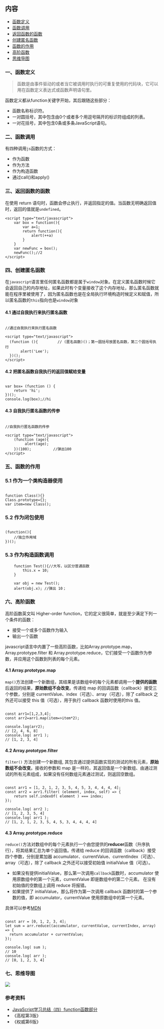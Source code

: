 ## 内容

- [函数定义](#一函数定义)
- [函数调用](#二函数调用)
- [返回函数的函数](#三返回函数的函数)
- [创建匿名函数](#四创建匿名函数)
- [函数的作用](#五函数的作用)
- [高阶函数](#六高阶函数)
- [思维导图](#七思维导图)

### 一、函数定义

>函数是由事件驱动的或者当它被调用时执行的可重复使用的代码块，它可以用在函数定义表达式或函数声明语句里。

函数定义都从function关键字开始，其后跟随这些部分：

- 函数名称标识符。
- 一对圆括号，其中包含由0个或者多个用逗号隔开的标识符组成的列表。
- 一对花括号，其中包含0条或多条JavaScript语句。

### 二、函数调用

有四种调用`js`函数的方式：

- 作为函数
- 作为方法
- 作为构造函数
- 通过call()和apply()

### 三、返回函数的函数

在使用 return 语句时，函数会停止执行，并返回指定的值。当函数无明确返回值时，返回的值就是`undefined`。

```
<script type="text/javascript">
    var box = function(){
        var a=1;
        return function(){
            alert(++a)
        }
    }
    var newFunc = box();
    newFunc();//2
</script>

```

### 四、创建匿名函数

在`javascript`语言里任何匿名函数都是属于`window`对象。在定义匿名函数时候它会返回自己的内存地址，如果此时有个变量接收了这个内存地址，那么匿名函数就能在程序里被使用了，因为匿名函数也是在全局执行环境构造时候定义和赋值，所以匿名函数的`this`指向也是`window`对象

#### 4.1 通过自我执行来执行匿名函数

```

//通过自我执行来执行匿名函数

<script type="text/javascript">
  (function (){         // (匿名函数)()；第一圆括号放匿名函数，第二个圆括号执行
       alert('Lee');
  })();
</script>

```

#### 4.2 把匿名函数自我执行的返回值赋给变量

```

var box= (function () {
    return 'hi';
})();
console.log(box);//hi
```

#### 4.3 自我执行匿名函数的传参

```

//自我执行匿名函数的传参

<script type="text/javascript">
    (function (age){
         alert(age);
    })(100);          //弹出100
</script>

```

### 五、函数的作用

### 5.1 作为一个类构造器使用

```

function Class(){}
Class.prototype={};
var item=new Class(); 

```

### 5.2 作为闭包使用

```

(function(){
    //独立作用域
})(); 

```

### 5.3 作为构造函数调用

```
    function Test(){//大写，以区分普通函数
        this.x = 10;
    }

    var obj = new Test();
    alert(obj.x); //弹出 10；

```

### 六、高阶函数
高阶函数英文叫 Higher-order function，它的定义很简单，就是至少满足下列一个条件的函数：

- 接受一个或多个函数作为输入
- 输出一个函数

javascript语言中内置了一些高阶函数，比如Array.prototype.map，Array.prototype.filter 和 Array.prototype.reduce，它们接受一个函数作为参数，并应用这个函数到列表的每个元素。

#### 4.1 Array.prototype.map

`map()`方法创建一个新数组，其结果是该数组中的每个元素都调用一个**提供的函数**后返回的结果，**原始数组不会改变**。传递给 map 的回调函数（callback）接受三个参数，分别是 currentValue、index（可选）、array（可选），除了 callback 之外还可以接受 this 值（可选），用于执行 callback 函数时使用的this 值。

```

const arr1=[1,2,3,4];
const arr2=arr1.map(item=>item*2);

console.log(arr2);
// [2, 4, 6, 8]
console.log( arr1 );
// [1, 2, 3, 4]

```

#### 4.2 Array.prototype.filter

`filter()` 方法创建一个新数组, 其包含通过提供函数实现的测试的所有元素，**原始数组不会改变**。接收的参数和 map 是一样的，其返回值是一个新数组、由通过测试的所有元素组成，如果没有任何数组元素通过测试，则返回空数组。

```

const arr1 = [1, 2, 1, 2, 3, 5, 4, 5, 3, 4, 4, 4, 4];
const arr2 = arr1.filter( (element, index, self) => {
    return self.indexOf( element ) === index;
});

console.log( arr2 );
// [1, 2, 3, 5, 4]
console.log( arr1 );
// [1, 2, 1, 2, 3, 5, 4, 5, 3, 4, 4, 4, 4]

```

#### 4.3 Array.prototype.reduce

`reduce()`方法对数组中的每个元素执行一个由您提供的**reducer**函数（升序执行），将其结果汇总为单个返回值。传递给 reduce 的回调函数（callback）接受四个参数，分别是累加器 accumulator、currentValue、currentIndex（可选）、array（可选），除了 callback 之外还可以接受初始值 initialValue 值（可选）。

- 如果没有提供initialValue，那么第一次调用`callback`函数时，accumulator 使用原数组中的第一个元素，currentValue 即是数组中的第二个元素。 在没有初始值的空数组上调用 reduce 将报错。
- 如果提供了 initialValue，那么将作为第一次调用 callback 函数时的第一个参数的值，即 accumulator，currentValue 使用原数组中的第一个元素。

具体可以参考[MDN](https://developer.mozilla.org/zh-CN/docs/Web/JavaScript/Reference/Global_Objects/Array/Reduce)

```

const arr = [0, 1, 2, 3, 4];
let sum = arr.reduce((accumulator, currentValue, currentIndex, array) => {
  return accumulator + currentValue;
});

console.log( sum );
// 10
console.log( arr );
// [0, 1, 2, 3, 4]

```

### 七、思维导图

![](./img/fn.gif)

### 参考资料

- [JavaScript学习总结（四）function函数部分](https://segmentfault.com/a/1190000000660786#articleHeader13)
- 《高程第3版》
- 《权威第6版》
